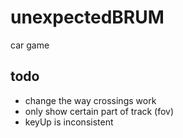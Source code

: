 # unexpectedBRUM
car game

## todo

- change the way crossings work
- only show certain part of track (fov)
- keyUp is inconsistent
